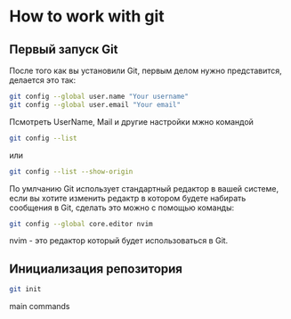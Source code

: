 # How to work with git

## Первый запуск Git
После того как вы установили Git, первым делом нужно представится, делается это так:
```sh
git config --global user.name "Your username"
git config --global user.email "Your email" 
```

Псмотреть UserName, Mail и другие настройки мжно командой
```sh
git config --list
```
или
```sh
git config --list --show-origin
```

По умлчанию Git использует стандартный редактор в вашей системе, если вы хотите изменить редактр в котором будете набирать сообщения в Git, сделать это можно с помощью команды:
```sh
git config --global core.editor nvim
```
nvim - это редактор который будет использоваться в Git.


## Инициализация репозитория

```sh
git init
```

main commands

